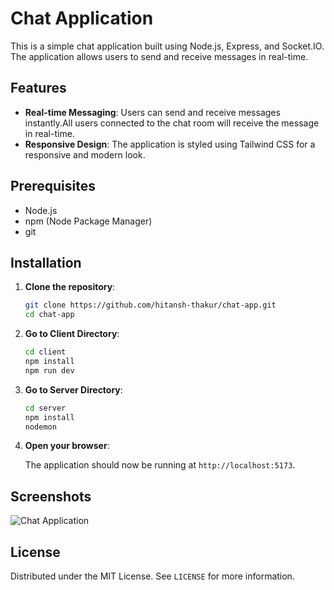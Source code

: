 # Chat Application

This is a simple chat application built using Node.js, Express, and Socket.IO. The application allows users to send and receive messages in real-time.

## Features

-   **Real-time Messaging**: Users can send and receive messages instantly.All users connected to the chat room will receive the message in real-time.
-   **Responsive Design**: The application is styled using Tailwind CSS for a responsive and modern look.

## Prerequisites

-   Node.js
-   npm (Node Package Manager)
-   git

## Installation

1. **Clone the repository**:

    ```sh
    git clone https://github.com/hitansh-thakur/chat-app.git
    cd chat-app
    ```

2. **Go to Client Directory**:

    ```sh
    cd client
    npm install
    npm run dev
    ```

3. **Go to Server Directory**:

    ```sh
    cd server
    npm install
    nodemon
    ```

4. **Open your browser**:

    The application should now be running at `http://localhost:5173`.

## Screenshots

![Chat Application](./image.png)

## License

Distributed under the MIT License. See `LICENSE` for more information.
